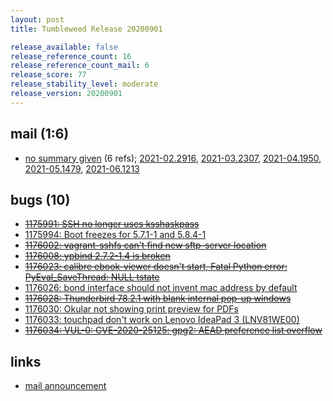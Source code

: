 ```yaml
---
layout: post
title: Tumbleweed Release 20200901

release_available: false
release_reference_count: 16
release_reference_count_mail: 6
release_score: 77
release_stability_level: moderate
release_version: 20200901
---
```


## mail (1:6)

- [no summary given](https://lists.opensuse.org/archives/list/factory@lists.opensuse.org/thread/7QKXJ7ZL7OF2SGQHC3Q2MU5OZLPKZ4ST) (6 refs); [2021-02.2916](https://lists.opensuse.org/archives/list/factory@lists.opensuse.org/thread/7QKXJ7ZL7OF2SGQHC3Q2MU5OZLPKZ4ST), [2021-03.2307](https://lists.opensuse.org/archives/list/factory@lists.opensuse.org/thread/7QKXJ7ZL7OF2SGQHC3Q2MU5OZLPKZ4ST), [2021-04.1950](https://lists.opensuse.org/archives/list/factory@lists.opensuse.org/thread/7QKXJ7ZL7OF2SGQHC3Q2MU5OZLPKZ4ST), [2021-05.1479](https://lists.opensuse.org/archives/list/factory@lists.opensuse.org/thread/7QKXJ7ZL7OF2SGQHC3Q2MU5OZLPKZ4ST), [2021-06.1213](https://lists.opensuse.org/archives/list/factory@lists.opensuse.org/thread/7QKXJ7ZL7OF2SGQHC3Q2MU5OZLPKZ4ST)

## bugs (10)

<!--more-->

- ~~[1175991: SSH no longer uses ksshaskpass](https://bugzilla.opensuse.org/show_bug.cgi?id=1175991)~~
- [1175994: Boot freezes for 5.7.1-1 and 5.8.4-1](https://bugzilla.opensuse.org/show_bug.cgi?id=1175994)
- ~~[1176002: vagrant-sshfs can't find new sftp-server location](https://bugzilla.opensuse.org/show_bug.cgi?id=1176002)~~
- ~~[1176008: ypbind 2.7.2-1.4 is broken](https://bugzilla.opensuse.org/show_bug.cgi?id=1176008)~~
- ~~[1176023: calibre ebook-viewer doesn't start, Fatal Python error: PyEval_SaveThread: NULL tstate](https://bugzilla.opensuse.org/show_bug.cgi?id=1176023)~~
- [1176026: bond interface should not invent mac address by default](https://bugzilla.opensuse.org/show_bug.cgi?id=1176026)
- ~~[1176028: Thunderbird 78.2.1 with blank internal pop-up windows](https://bugzilla.opensuse.org/show_bug.cgi?id=1176028)~~
- [1176030: Okular not showing print preview for PDFs](https://bugzilla.opensuse.org/show_bug.cgi?id=1176030)
- [1176033: touchpad don't work on Lenovo IdeaPad 3 (LNV81WE00)](https://bugzilla.opensuse.org/show_bug.cgi?id=1176033)
- ~~[1176034: VUL-0: CVE-2020-25125: gpg2: AEAD preference list overflow](https://bugzilla.opensuse.org/show_bug.cgi?id=1176034)~~



## links

- [mail announcement](https://lists.opensuse.org/archives/list/factory@lists.opensuse.org/thread/7QKXJ7ZL7OF2SGQHC3Q2MU5OZLPKZ4ST)
